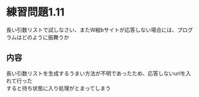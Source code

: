 # 練習問題1.11

長い引数リストで試しなさい、またW絵bサイトが応答しない場合には、プログラムはどのように振舞うか

## 内容

長い引数リストを生成するうまい方法が不明であったため、応答しないurlを入れて行った  
すると待ち状態に入り処理がとまってしまう